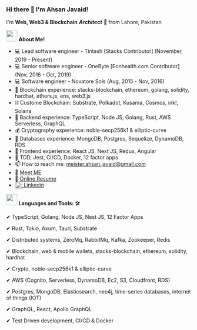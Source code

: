 ### Hi there 👋 I'm Ahsan Javaid!

I'm **Web, Web3 & Blockchain** ***Architect*** 🚀 from Lahore, Pakistan


<img src="https://media.giphy.com/media/iY8CRBdQXODJSCERIr/giphy.gif" width="30px">&nbsp;**About Me!**

- 💻 Lead software engineer - Tintash [Stacks Contributor] (November, 2019 - Present)
- 💻 Senior software engineer - OneByte [Eonhealth.com Contributor] (Nov, 2016 - Oct, 2019)
- 💻 Software engineer - Novatore Sols (Aug, 2015 - Nov, 2016)
- 🔭 Blockchain experience: stacks-blockchain, ethereum, golang, solidity, hardhat, ethers.js, ens, web3.js
- ⛓ Custome Blockchain: Substrate, Polkadot, Kusama, Cosmos, ink!, Solana
- 🌱 Backend experience: TypeScript, Node JS, Golang, Rust, AWS Serverless, GraphQL
- 💰 Cryptography experience: noble-secp256k1 & elliptic-curve 
- 👯 Databases experience: MongoDB, Postgres, Sequelize, DynamoDB, RDS
- 🤔 Frontend experience: React JS, Next JS, Redux, Angular
- 🔨 TDD, Jest, CI/CD, Docker, 12 factor apps
- 📫 How to reach me: meister.ahsan.javaid@gmail.com
- 👋 [Meet ME](https://calendly.com/ahsan-javaid)
- 💬 [Online Resume](https://ahsan-javaid.github.io/)
- <a href="https://www.linkedin.com/in/ahsan-javaid" target="blank"><img align="center" src="https://cdn.jsdelivr.net/npm/simple-icons@3.0.1/icons/linkedin.svg" alt="apoorvtyagi" height="20" width="20" /> Linkedin</a>


<img src="https://media.giphy.com/media/iY8CRBdQXODJSCERIr/giphy.gif" width="30px">&nbsp;**Languages and Tools:**  🛠️

 ✔ TypeScript, Golang, Node JS, Nest JS, 12 Factor Apps
 
 ✔ Rust, Tokio, Axum, Tauri, Substrate

 ✔ Distributed systems, ZeroMq, RabbitMq, Kafka, Zookeeper, Redis
  
 ✔ Blockchain, web & mobile wallets, stacks-blockchain, ethereum, solidity, hardhat
 
 ✔ Crypto, noble-secp256k1 & elliptic-curve 
 
 ✔ AWS (Cognito, Serverless, DynamoDB, Ec2, S3, Cloudfront, RDS)
 
 ✔ Postgres, MongoDB, Elasticsearch, neo4j, time-series databases, internet of things (IOT)

 ✔ GraphQL, React, Apollo GraphQL

 ✔ Test Driven development, CI/CD & Docker
 
